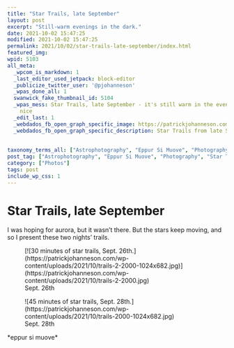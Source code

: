 ```yaml
---
title: "Star Trails, late September"
layout: post
excerpt: "Still-warm evenings in the dark."
date: 2021-10-02 15:47:25
modified: 2021-10-02 15:47:25
permalink: 2021/10/02/star-trails-late-september/index.html
featured_img: 
wpid: 5103
all_meta: 
  _wpcom_is_markdown: 1
  _last_editor_used_jetpack: block-editor
  _publicize_twitter_user: '@pjohanneson'
  _wpas_done_all: 1
  swanwick_fake_thumbnail_id: 5104
  _wpas_mess: Star Trails, late September - it's still warm in the evenings, which is
    nice
  _edit_last: 1
  _webdados_fb_open_graph_specific_image: https://patrickjohanneson.com/wp-content/uploads/2021/10/trails-2-2000.jpg
  _webdados_fb_open_graph_specific_description: Star Trails from late September, 2021
  
  
taxonomy_terms_all: ["Astrophotography", "Eppur Si Muove", "Photography", "Star Trails", "Photos"]
post_tag: ["Astrophotography", "Eppur Si Muove", "Photography", "Star Trails"]
category: ["Photos"]
tags: post
include_wp_css: 1
---
```


# Star Trails, late September

I was hoping for aurora, but it wasn’t there. But the stars keep moving, and so I present these two nights’ trails.

<figure class="wp-block-image size-large">[![30 minutes of star trails, Sept. 26th.](https://patrickjohanneson.com/wp-content/uploads/2021/10/trails-2-2000-1024x682.jpg)](https://patrickjohanneson.com/wp-content/uploads/2021/10/trails-2-2000.jpg)<figcaption>Sept. 26th</figcaption></figure><figure class="wp-block-image size-large">![45 minutes of star trails, Sept. 28th.](https://patrickjohanneson.com/wp-content/uploads/2021/10/trails-2000-1024x682.jpg)<figcaption>Sept. 28th</figcaption></figure>*eppur si muove*